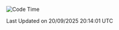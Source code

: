 <!--START_SECTION:waka-->
![Code Time](http://img.shields.io/badge/Code%20Time-5%2C373%20hrs%2038%20mins-blue)


 Last Updated on 20/09/2025 20:14:01 UTC
<!--END_SECTION:waka-->
